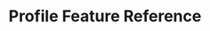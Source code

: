 ---
title: Profile Feature Reference
publish: false
layout: list-content.html
contentlist:
  - heading: Application Management
    description: Manage application white-listing and browser settings.
    visible: true
    items: 
      - title: App Manager
        url: app-management/appmgr/5-0
        icon: /mx/icons/app_manager.png
        description: The AppMgr allows you manage the set of user applications that are installed on the device.
        urls:
          - title: "4.2"
            url: app-management/appmgr/4-2
          - title: "4.4"
            url: app-management/appmgr/4-4
          - title: "5.0"
            url: app-management/appmgr/5-0
      - title: Browser Manager
        url: app-management/browsermgr/5-0
        description: The Browser Manager allows you to configure browser settings like the default home page.
        icon: /mx/icons/browsermgr.png
        urls:
          - title: "4.4"
            url: app-management/browsermgr/4-4
          - title: "5.0"
            url: app-management/browsermgr/5-0
  - heading: Data Capture
    description: Use profiles to obtain barcode and MSR data into your application.
    visible: true
    items:
      - title: Activity Selection
        description: Select the application's activity where data capture is active.
        url: data-capture/activity
        icon: /mx/icons/activity.png
        urls:
          - title: "4.2"
            url: data-capture/activity
          - title: "4.4"
            url: data-capture/activity
          - title: "5.0"
            url: data-capture/activity
      - title: Barcode
        description: Set and configure barcode as the input source.
        url: data-capture/barcode
        icon: /mx/icons/barcode.png
        urls:
          - title: "4.2"
            url: data-capture/barcode
          - title: "4.4"
            url: data-capture/barcode
          - title: "5.0"
            url: data-capture/barcode
      - title: Intent Output
        description: Output the data captured as an intent.
        icon: /mx/icons/intent.png
        url: data-capture/intent
        urls:
          - title: "4.2"
            url: data-capture/intent
          - title: "4.4"
            url: data-capture/intent
          - title: "5.0"
            url: data-capture/intent
      - title: IP Output
        description: Output the data captured over IP communications.
        icon: /mx/icons/ip.png
        url: data-capture/IP
        urls:
          - title: "4.2"
            url: data-capture/IP
          - title: "4.4"
            url: data-capture/IP
          - title: "5.0"
            url: data-capture/IP
      - title: Keystroke
        description: Output data captured as keystrokes.
        icon: /mx/icons/keystroke.png
        url: data-capture/keystroke
        urls:
          - title: "4.2"
            url: data-capture/keystroke
          - title: "4.4"
            url: data-capture/keystroke
          - title: "5.0"
            url: data-capture/keystroke
      - title: Magstripe
        description: Set and configure mag stripe as the input source
        icon: /mx/icons/msr.png
        url: data-capture/msr
        urls:
          - title: "4.2"
            url: data-capture/msr
          - title: "4.4"
            url: data-capture/msr
          - title: "5.0"
            url: data-capture/msr
  - heading: Device Configuration
    description: Lorem ipsum dolor sit amet, consectetur adipisicing elit, sed do eiusmod tempor incididunt ut labore et dolore magna aliqua. Ut enim ad minim veniam
    visible: true
    items: 
      - title: Analytics
        url: device-configuration/analytics/5-0
        description: The AnalyticsMgr allows you enable or disable collection of data, in the form of groups of metrics, by the Analytics Engine
        icon: /mx/icons/analyticsmgr.png
        urls:
          - title: "4.4"
            url: device-configuration/analytics/4-4
          - title: "5.0"
            url: device-configuration/analytics/5-0
      - title: Audio Manager
        url: device-configuration/audiomgr/5-0
        description: The AudioVolUIMgr allows you to add, delete, and replace Audio Profiles and to select the current Audio Profile that will be in effect on the device.
        icon: /mx/icons/audio.png
        urls:
          - title: "4.4"
            url: device-configuration/audiomgr/4-4
          - title: "5.0"
            url: device-configuration/audiomgr/5-0
      - title: Battery Manager
        url: device-configuration/batterymgr/5-0
        description: The BatteryMgr allows you to configure the thresholds that will be used to determine when a battery needs to be decommissioned.
        icon: /mx/icons/battery_threshold.png
        urls:
          - title: "4.4"
            url: device-configuration/batterymgr/4-4
          - title: "5.0"
            url: device-configuration/batterymgr/5-0
      - title: Clock Manager
        url: device-configuration/clock/5-0
        description: The Clock Manager allows you to set the Date, Time, and Time Zone or to configure the device to automatically acquire it via NTP.
        icon: /mx/icons/clock.png
        urls:
          - title: "4.2"
            url: device-configuration/clock/4-2
          - title: "4.4"
            url: device-configuration/clock/4-4
          - title: "5.0"
            url: device-configuration/clock/5-0
      - title: Component Manager
        url: device-configuration/componentmgr/5-0
        description: The ComponentMgr allows you to configure the state and usage of specific subsystems on the device, such as Ethernet.
        icon: /mx/icons/ethernet.png
        urls:
          - title: "4.4"
            url: device-configuration/componentmgr/4-4
          - title: "5.0"
            url: device-configuration/componentmgr/5-0
      - title: Display Manager
        url: device-configuration/displaymgr/5-0
        description: The DisplayMgr allows you to control the display screen on the device.
        icon: /mx/icons/displaymgr.png
        urls:
          - title: "4.4"
            url: device-configuration/displaymgr/4-4
          - title: "5.0"
            url: device-configuration/displaymgr/5-0
      - title: Power Manager
        url: device-configuration/powermgr/5-0
        description: The PowerMgr allows you to perform power-related actions on the device, such as putting it into Sleep mode.
        icon: /mx/icons/power_manager.png
        urls:
          - title: "4.2"
            url: device-configuration/powermgr/4-2
          - title: "4.4"
            url: device-configuration/powermgr/4-4
          - title: "5.0"
            url: device-configuration/powermgr/5-0
      - title: Touch Manager
        url: device-configuration/touchmgr/5-0
        description: The TouchMgr allows you configure the Touch Mode on your device (ex. Finger or Stylus)
        icon: /mx/icons/touchmgr.png
        urls:
          - title: "4.2"
            url: device-configuration/touchmgr/4-2
          - title: "4.4"
            url: device-configuration/touchmgr/4-4
          - title: "5.0"
            url: device-configuration/touchmgr/5-0
  - heading: MX Core Framework
    description: Access core framework features and how XML settings are managed.
    visible: true
    items: 
      - title: Persistance Manager
        url: mx/persistance/5-0
        description: The PersistMgr allows you to manage the Request XML Documents that are persistent on a device.
        icon: /mx/icons/persistmgr.png
        urls:
          - title: "4.2"
            url: mx/persistance/4-2
          - title: "4.4"
            url: mx/persistance/4-4
          - title: "5.0"
            url: mx/persistance/5-0
      - title: XML Manager
        url: mx/xml/5-0
        description: The XmlMgr allows you to specify the Error Handling Mode the MXMS should use when processing a Request XML document.
        icon: /mx/icons/xmlmgr.png
        urls:
          - title: "4.2"
            url: mx/xml/4-2
          - title: "4.4"
            url: mx/xml/4-4
          - title: "5.0"
            url: mx/xml/5-0
  - heading: Security Features
    visible: true
    description: Manage security settings for the device and access to applications.
    items: 
      - title: Access Manager
        url: security/accessmgr/5-0
        description: The AccessMgr enables the configuration of a device to control which user or applications can be used on a given device as well as what those applications can do.
        icon: /mx/icons/accessmgr.png
        urls:
          - title: "4.2"
            url: security/accessmgr/4-2
          - title: "4.4"
            url: security/accessmgr/4-4
          - title: "5.0"
            url: security/accessmgr/5-0
      - title: Camera Manager
        url: security/cameramgr/5-0
        description: The CameraMgr allows you to control what cameras, if any, will be allowed to be used.
        icon: /mx/icons/cameramgr.png
        urls:
          - title: "4.4"
            url: security/cameramgr/4-4
          - title: "5.0"
            url: security/cameramgr/5-0
      - title: Certificate Manager
        url: security/certmgr/5-0
        description: The CertMgr allows you to manage certificates and the Android Keystore on a device.
        icon: /mx/icons/certificate.png
        urls:
          - title: "4.2"
            url: security/certmgr/4-2
          - title: "4.4"
            url: security/certmgr/4-4
          - title: "5.0"
            url: security/certmgr/5-0
      - title: Dev Admin
        url: security/devadmin/5-0
        description: The DevAdmin allows you to perform certain device administration tasks directly like Screen-Lock timeout interval.
        icon: /mx/icons/devadmin.png
        urls:
          - title: "4.4"
            url: security/devadmin/4-4
          - title: "5.0"
            url: security/devadmin/5-0
      - title: Encrypt Manager
        url: security/encryptmgr/5-0
        description: The EncryptMgr allows you to manage the Key Storage Database, activate or deactivate Full Storage Card Encryption, and create or delete EFSes.
        icon: /mx/icons/encryptmgr.png
        urls:
          - title: "4.4"
            url: security/encryptmgr/4-4
          - title: "5.0"
            url: security/encryptmgr/5-0
      - title: SD Card Manager
        url: security/sdcardmgr/5-0
        description: The SdCardMgr allows you to control whether one specific External Storage on the device can be used.
        icon: /mx/icons/sdcardmgr.png
        urls:
          - title: "4.4"
            url: security/sdcardmgr/4-4
          - title: "5.0"
            url: security/sdcardmgr/5-0
      - title: Threat Manager
        description: The Threat Manager feature allows your application to control what security threats a device actively monitors for and how to respond.
        url: security/threatmgr/5-0
        icon: /mx/icons/threatmgr.png
        urls:
          - title: "4.4"
            url: security/threatmgr/4-4
          - title: "5.0"
            url: security/threatmgr/5-0
      - title: USB Manager
        url: security/usbmgr/5-0
        description: The UsbMgr allows you to control which USB functions can be used on the device.
        icon: /mx/icons/usbmgr.png
        urls:
          - title: "4.4"
            url: security/usbmgr/4-4
          - title: "5.0"
            url: security/usbmgr/5-0
  - heading: UI Settings
    description: Control device settings behavior and remap keys.
    visible: true
    items: 
      - title: KeyMap Manager
        url: ui-settings/keymappingmgr/5-0
        description: The KeyMappingMgr allows you to modify what behavior a given key will exhibit when pressed.
        icon: /mx/icons/key_mapping.png
        urls:
          - title: "4.4"
            url: ui-settings/keymappingmgr/4-4
          - title: "5.0"
            url: ui-settings/keymappingmgr/5-0
      - title: Power Key Manager
        url: ui-settings/powerkeymgr/5-0
        description: The PowerKeyMgrallows you to control whether the user will be allowed to use certain menu options that are supported on the Power Key Menu.
        icon: /mx/icons/powerkeymgr.png
        urls:
          - title: "4.4"
            url: ui-settings/powerkeymgr/4-4
          - title: "5.0"
            url: ui-settings/powerkeymgr/5-0
      - title: Settings Manager
        url: ui-settings/settingsmgr/5-0
        description: The SettingsMgr allows you to control access to items on the System Settings Menu.
        icon: /mx/icons/settingsmgr.png
        urls:
          - title: "4.4"
            url: ui-settings/settingsmgr/4-4
          - title: "5.0"
            url: ui-settings/settingsmgr/5-0
      - title: UI Manager
        url: ui-settings/uimgr/5-0
        description: The UiMgr Feature Type allows you to manage a miscellaneous set of UI configurations, like Clipboard behavior.
        icon: /mx/icons/uimgr.png
        urls:
          - title: "4.4"
            url: ui-settings/uimgr/4-4
          - title: "5.0"
            url: ui-settings/uimgr/5-0
  - heading: Wireless
    description: Manage wireless settings like WiFi and GPRS for your device.
    visible: true
    items: 
      - title: Cellular Manager
        url: wireless/cellularmgr/5-0
        description: The CellularMgr allows you to control how a device's Cellular data connection is used.
        icon: /mx/icons/cellularmgr.png
        urls:
          - title: "4.4"
            url: wireless/cellularmgr/4-4
          - title: "5.0"
            url: wireless/cellularmgr/5-0
      - title: DHCP Manager
        url: wireless/dhcp/5-0
        description: The DhcpOptionMgr allows you to configure DHCP Options.
        icon: /mx/icons/DHCP.png
        urls:
          - title: "4.4"
            url: wireless/dhcp/4-4
          - title: "5.0"
            url: wireless/dhcp/5-0
      - title: GPRS Manager
        url: wireless/gprsmgr/5-0
        description: The GprsMgr allows you to manage APN settings for the devices GPRS network.
        icon: /mx/icons/gprsmgr.png
        urls:
          - title: "4.2"
            url: wireless/gprsmgr/4-2
          - title: "4.4"
            url: wireless/gprsmgr/4-4
          - title: "5.0"
            url: wireless/gprsmgr/5-0
      - title: WiFi Manager
        url: wireless/wifi/5-0
        description: The Wi-Fi feature type allows you to manage a device's Wi-Fi settings as well as manage the network profiles to be used for connecting and remembering networks.
        icon: /mx/icons/wifi.png
        urls:
          - title: "4.2"
            url: wireless/wifi/4-2
          - title: "4.4"
            url: wireless/wifi/4-4
          - title: "5.0"
            url: wireless/wifi/5-0
      - title: Wireless Manager
        url: wireless/wirelessmgr/5-0
        description: The WirelessMgr allows you to turn various wireless radios On or Off, like Bluetooth, GPRS, NFC, etc.
        icon: /mx/icons/wirelessmgr.png
        urls:
          - title: "4.2"
            url: wireless/wirelessmgr/4-2
          - title: "4.4"
            url: wireless/wirelessmgr/4-4
          - title: "5.0"
            url: wireless/wirelessmgr/5-0
              
---